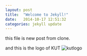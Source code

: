 ```yaml
---
layout: post
title:  "Welcome to Jekyll!"
date:   2014-10-17 12:51:32
categories: jekyll update
---
```



this file is new post from clone.

and this is the logo of KUT ![kutlogo](http://www.dropbox.dl/s/xd3w2wltu89zj2h/kut_logo.jpg)
